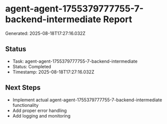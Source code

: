 # agent-agent-1755379777755-7-backend-intermediate Report

Generated: 2025-08-18T17:27:16.032Z

## Status
- Task: agent-agent-1755379777755-7-backend-intermediate
- Status: Completed
- Timestamp: 2025-08-18T17:27:16.032Z

## Next Steps
- Implement actual agent-agent-1755379777755-7-backend-intermediate functionality
- Add proper error handling
- Add logging and monitoring
